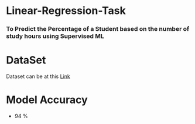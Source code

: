 # Linear-Regression-Task
### To Predict the Percentage of a Student based on the number of study hours using Supervised ML

# DataSet
Dataset can be at this [Link](http://bit.ly/w-data) 

# Model Accuracy
- 94 %
